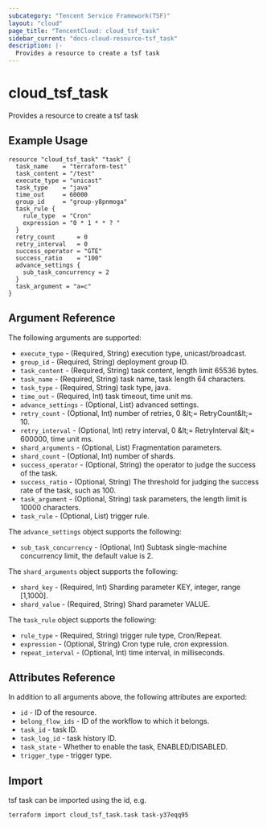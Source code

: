 ```yaml
---
subcategory: "Tencent Service Framework(TSF)"
layout: "cloud"
page_title: "TencentCloud: cloud_tsf_task"
sidebar_current: "docs-cloud-resource-tsf_task"
description: |-
  Provides a resource to create a tsf task
---
```


# cloud_tsf_task

Provides a resource to create a tsf task

## Example Usage

```hcl
resource "cloud_tsf_task" "task" {
  task_name    = "terraform-test"
  task_content = "/test"
  execute_type = "unicast"
  task_type    = "java"
  time_out     = 60000
  group_id     = "group-y8pnmoga"
  task_rule {
    rule_type  = "Cron"
    expression = "0 * 1 * * ? "
  }
  retry_count      = 0
  retry_interval   = 0
  success_operator = "GTE"
  success_ratio    = "100"
  advance_settings {
    sub_task_concurrency = 2
  }
  task_argument = "a=c"
}
```

## Argument Reference

The following arguments are supported:

* `execute_type` - (Required, String) execution type, unicast/broadcast.
* `group_id` - (Required, String) deployment group ID.
* `task_content` - (Required, String) task content, length limit 65536 bytes.
* `task_name` - (Required, String) task name, task length 64 characters.
* `task_type` - (Required, String) task type, java.
* `time_out` - (Required, Int) task timeout, time unit ms.
* `advance_settings` - (Optional, List) advanced settings.
* `retry_count` - (Optional, Int) number of retries, 0 &amp;lt;= RetryCount&amp;lt;= 10.
* `retry_interval` - (Optional, Int) retry interval, 0 &amp;lt;= RetryInterval &amp;lt;= 600000, time unit ms.
* `shard_arguments` - (Optional, List) Fragmentation parameters.
* `shard_count` - (Optional, Int) number of shards.
* `success_operator` - (Optional, String) the operator to judge the success of the task.
* `success_ratio` - (Optional, String) The threshold for judging the success rate of the task, such as 100.
* `task_argument` - (Optional, String) task parameters, the length limit is 10000 characters.
* `task_rule` - (Optional, List) trigger rule.

The `advance_settings` object supports the following:

* `sub_task_concurrency` - (Optional, Int) Subtask single-machine concurrency limit, the default value is 2.

The `shard_arguments` object supports the following:

* `shard_key` - (Required, Int) Sharding parameter KEY, integer, range [1,1000].
* `shard_value` - (Required, String) Shard parameter VALUE.

The `task_rule` object supports the following:

* `rule_type` - (Required, String) trigger rule type, Cron/Repeat.
* `expression` - (Optional, String) Cron type rule, cron expression.
* `repeat_interval` - (Optional, Int) time interval, in milliseconds.

## Attributes Reference

In addition to all arguments above, the following attributes are exported:

* `id` - ID of the resource.
* `belong_flow_ids` - ID of the workflow to which it belongs.
* `task_id` - task ID.
* `task_log_id` - task history ID.
* `task_state` - Whether to enable the task, ENABLED/DISABLED.
* `trigger_type` - trigger type.


## Import

tsf task can be imported using the id, e.g.

```
terraform import cloud_tsf_task.task task-y37eqq95
```

